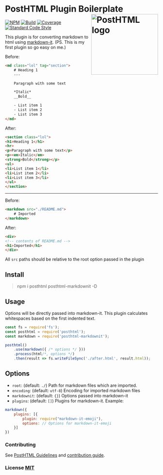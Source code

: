 # PostHTML Plugin Boilerplate <img align="right" width="220" height="200" title="PostHTML logo" src="http://posthtml.github.io/posthtml/logo.svg">

[![NPM][npm]][npm-url]
[![Build][build]][build-badge]
[![Coverage][cover]][cover-badge]
[![Standard Code Style][style]][style-url]

This plugin is for converting markdown to html using [markdown-it](https://github.com/markdown-it/markdown-it). (PS. This is my first plugin so go easy on me.)

Before:
``` html
<md class="lol" tag="section">
    # Heading 1
    ---

    Paragraph with some text

    *Italic*
    __Bold__

    - List item 1
    - List item 2
    - List item 3
</md>
```

After:
``` html
<section class="lol">
<h1>Heading 1</h1>
<hr>
<p>Paragraph with some text</p>
<p><em>Italic</em>
<strong>Bold</strong></p>
<ul>
<li>List item 1</li>
<li>List item 2</li>
<li>List item 3</li>
</ul>
</section>
```

------

Before:
```html
<markdown src="./README.md">
    # Imported
</markdown>
```

After:
```html
<div>
<!-- contents of README.md -->
<h1>Imported</h1>
</div>
```

All `src` paths should be relative to the root option passed in the plugin

## Install

> npm i posthtml posthtml-markdownit -D

## Usage

Options will be directly passed into markdown-it. This plugin calculates whitespaces based on 
the first indented text.

``` js
const fs = require('fs');
const posthtml = require('posthtml');
const markdown = require('posthtml-markdownit');

posthtml()
    .use(markdown({ /* options */ }))
    .process(html/*, options */)
    .then(result => fs.writeFileSync('./after.html', result.html));
```

## Options

- `root`: (default: `./`) Path for markdown files which are imported.
- `encoding`: (default: `utf-8`) Encoding for imported markdown files
- `markdownit`: (default: `{}`) Options passed into markdown-it
- `plugins`: (default: `[]`) Plugins for markdown-it. Example:
```js
markdown({
    plugins: [{
        plugin: require("markdown-it-emoji"),
        options: // Options for markdown-it-emoji
    }]
})
```


### Contributing

See [PostHTML Guidelines](https://github.com/posthtml/posthtml/tree/master/docs) and [contribution guide](CONTRIBUTING.md).

### License [MIT](LICENSE)

[npm]: https://img.shields.io/npm/v/posthtml-markdownit.svg
[npm-url]: https://npmjs.com/package/posthtml-markdownit

[style]: https://img.shields.io/badge/code%20style-standard-yellow.svg
[style-url]: http://standardjs.com/

[build]: https://travis-ci.org/posthtml/posthtml.svg?branch=master
[build-badge]: https://travis-ci.org/posthtml/posthtml?branch=master

[cover]: https://coveralls.io/repos/posthtml/posthtml/badge.svg?branch=master
[cover-badge]: https://coveralls.io/r/posthtml/posthtml?branch=master
